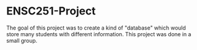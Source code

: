# ENSC251-Project
The goal of this project was to create a kind of "database" which would store many students with different information. This project was done in a small group.

